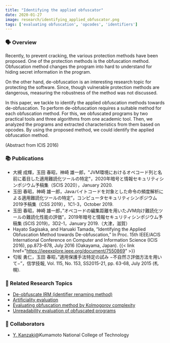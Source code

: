 ```yaml
---
title: "Identifying the applied obfuscator"
date: 2020-01-27
image: research/identifying_applied_obfuscator.png
tags: ['evaluating obfuscation', 'opcodes', 'identifiers']
---
```


### :speaking_head: Overview

Recently, to prevent cracking, the various protection methods have been proposed.
One of the protection methods is the obfuscation method.
Obfuscation method changes the program into hard to understand for hiding secret information in the program.

On the other hand, de-obfuscation is an interesting research topic for protecting the software.
Since, though vulnerable protection methods are dangerous, measuring the robustness of the method was not discussed.

In this paper, we tackle to identify the applied obfuscation methods towards de-obfuscation.
To perform de-obfuscation requires a suitable method for each obfuscation method.
For this, we obfuscated programs by two practical tools and three algorithms from one academic tool.
Then, we analyzed the programs and extracted characteristics from them based on opcodes.
By using the proposed method, we could identify the applied obfuscation method.

(Abstract from ICIS 2016)

### :books: Publications

* 大槻 成輝，玉田 春昭，神崎 雄一郎，"JVM環境におけるオペコード列と名前に着目した適用難読化ツールの特定"，2020年暗号と情報セキュリティシンポジウム予稿集（SCIS 2020），January 2020.
* 玉田 春昭，神崎 雄一郎，Javaバイトコードを対象とした命令の頻度解析による適用難読化ツールの特定”，コンピュータセキュリティシンポジウム2019予稿集（CSS 2019），1C1-3，October 2019.
* 玉田 春昭，神崎 雄一郎，”オペコードの編集距離を用いたJVM向け難読化ツールの難読化性能の評価”，2019年暗号と情報セキュリティシンポジウム予稿集 (SCIS 2019)，3D2-1，January 2019.（大津，滋賀）
* Hayato Sagisaka, and Haruaki Tamada, “Identifying the Applied Obfuscation Method towards De-obfuscation,” In Proc. 15th IEEE/ACIS International Conference on Computer and Information Science (ICIS 2016), pp.873–878, July 2016 (Oakayama, Japan). {{< link href="https://ieeexplore.ieee.org/document/7550869" >}}
* 匂坂 勇仁，玉田 春昭，”適用保護手法特定の試み −不自然さ評価方法を用いて−”，信学技報, Vol. 115, No. 153, SS2015-21, pp. 63-68, July 2015 (札幌).

### :mag_right: Related Research Topics

* [De-obfuscate IRM (identifier renaming method)](../deobfuscating_identifier_renaming)
* [Artificiality evaluation](../artificiality_evaluation)
* [Evaluating obfuscation method by Kolmogorov complexity](../evaluation_obfuscation_kolmogorov/)
* [Unreadability evaluation of obfuscated programs](../unreadability_evaluation)


### :handshake: Collaborators

* [Y. Kanzaki](http://www.hi.kumamoto-nct.ac.jp/~kanzaki/)@Kumamoto National College of Technology


